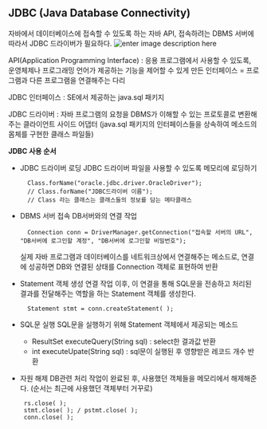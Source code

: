## JDBC (Java Database Connectivity)
자바에서 데이터베이스에 접속할 수 있도록 하는 자바 API, 접속하려는 DBMS 서버에 따라서 JDBC 드라이버가 필요하다.
![enter image description here](https://lh3.googleusercontent.com/t77uGoOSR-gs_rIB5Ltt3DwFxJccvdEXg8AeMPta-9KwjS0rGkSwkaAjiITAySQPJPMuzLGOooU)

API(Application Programming Interface) 
: 응용 프로그램에서 사용할 수 있도록, 운영체제나 프로그래밍 언어가 제공하는 기능을 제어할 수 있게 만든 인터페이스
= 프로그램과 다른 프로그램을 연결해주는 다리

JDBC 인터페이스
: SE에서 제공하는 java.sql 패키지

JDBC 드라이버
: 자바 프로그램의 요청을 DBMS가 이해할 수 있는 프로토콜로 변환해주는 클라이언트 사이드 어댑터
(java.sql 패키지의 인터페이스들을 상속하여 메소드의 몸체를 구현한 클래스 파일들)

**JDBC 사용 순서**
- JDBC 드라이버 로딩
JDBC 드라이버 파일을 사용할 수 있도록 메모리에 로딩하기

	    Class.forName("oracle.jdbc.driver.OracleDriver");
	    // Class.forName("JDBC드라이버 이름");
	    // Class 라는 클래스는 클래스들의 정보를 담는 메타클래스

- DBMS 서버 접속
DB서버와의 연결 작업

	    Connection conn = DriverManager.getConnection("접속할 서버의 URL", "DB서버에 로그인할 계정", "DB서버에 로그인할 비밀번호");
	실제 자바 프로그램과 데이터베이스를 네트워크상에서 연결해주는 메소드로, 연결에 성공하면 DB와 연결된 상태를 Connection 객체로 표현하여 반환

- Statement 객체 생성
   연결 작업 이후, 이 연결을 통해 SQL문을 전송하고 처리된 결과를 전달해주는 역할을 하는 Statement 객체를 생성한다.
   

	    Statement stmt = conn.createStatement( );

- SQL문 실행
  SQL문을 실행하기 위해 Statement 객체에서 제공되는 메소드
  - ResultSet executeQuery(String sql) : select한 결과값 반환
  - int executeUpate(String sql) : sql문이 실행된 후 영향받은 레코드 개수 반환
-  자원 해제
DB관련 처리 작업이 완료된 후, 사용했던 객체들을 메모리에서 해제해준다. (순서는 최근에 사용했던 객체부터 거꾸로)

	    rs.close( );
	    stmt.close( ); / pstmt.close( );
	    conn.close( );




<!--stackedit_data:
eyJoaXN0b3J5IjpbLTE1ODkzMjcxOTYsMjM4NDUyNzI1LDE4Mj
c0MTA5MzMsLTE4NDM2NjEwODUsLTEzNjE1OTU4MzksMTQ3ODU1
MzYyNiwxMTExNjc5ODc2LDgzNzQ1NDUzNiwxNTYxNjY4NTY2LC
0xNjc4MjQ5MDM0XX0=
-->